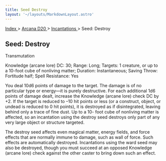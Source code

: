 ```yaml
---
title: Seed Destroy
layout: '~/layouts/MarkdownLayout.astro'
---
```


[ Index ](/) > [ Arcana D20 ](/arcana.d20.srd) > [ Incantations ](/arcana.d20.srd/incantations) > Seed: Destroy

##  Seed: Destroy

Transmutation

Knowledge (arcane lore) DC: 30; Range: Long; Targets: 1 creature, or up to a
10-foot cube of nonliving matter; Duration: Instantaneous; Saving Throw:
Fortitude half; Spell Resistance: Yes

You deal 10d6 points of damage to the target. The damage is of no particular
type or energy—it is purely destructive. For each additional 1d6 points of
damage dealt, increase the Knowledge (arcane lore) check DC by +2. If the
target is reduced to –10 hit points or less (or a construct, object, or undead
is reduced to 0 hit points), it is destroyed as if disintegrated, leaving
behind only a trace of fine dust. Up to a 10- foot cube of nonliving matter is
affected, so an incantation using the destroy seed destroys only part of any
very large object or structure targeted.

The destroy seed affects even magical matter, energy fields, and force effects
that are normally immune to damage, such as wall of force. Such effects are
automatically destroyed. Incantations using the ward seed may also be
destroyed, though you must succeed at an opposed Knowledge (arcane lore) check
against the other caster to bring down such an effect.

